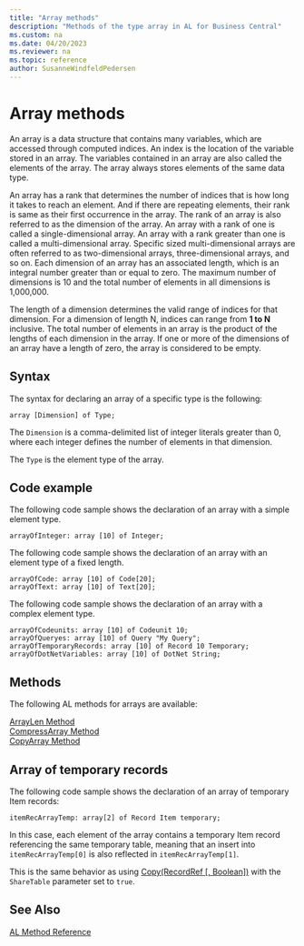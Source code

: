 ```yaml
---
title: "Array methods"
description: "Methods of the type array in AL for Business Central"
ms.custom: na
ms.date: 04/20/2023
ms.reviewer: na
ms.topic: reference
author: SusanneWindfeldPedersen
---
```


# Array methods

An array is a data structure that contains many variables, which are accessed through computed indices. An index is the location of the variable stored in an array. The variables contained in an array are also called the elements of the array. The array always stores elements of the same data type.

An array has a rank that determines the number of indices that is how long it takes to reach an element. And if there are repeating elements, their rank is same as their first occurrence in the array. The rank of an array is also referred to as the dimension of the array. An array with a rank of one is called a single-dimensional array. An array with a rank greater than one is called a multi-dimensional array. Specific sized multi-dimensional arrays are often referred to as two-dimensional arrays, three-dimensional arrays, and so on. Each dimension of an array has an associated length, which is an integral number greater than or equal to zero. The maximum number of dimensions is 10 and the total number of elements in all dimensions is 1,000,000.

The length of a dimension determines the valid range of indices for that dimension. For a dimension of length N, indices can range from **1 to N** inclusive. The total number of elements in an array is the product of the lengths of each dimension in the array. If one or more of the dimensions of an array have a length of zero, the array is considered to be empty.

## Syntax 

The syntax for declaring an array of a specific type is the following:

```AL
array [Dimension] of Type;
```

The `Dimension` is a comma-delimited list of integer literals greater than 0, where each integer defines the number of elements in that dimension. 

The `Type` is the element type of the array.

## Code example 

The following code sample shows the declaration of an array with a simple element type.

```AL
arrayOfInteger: array [10] of Integer;
```

The following code sample shows the declaration of an array with an element type of a fixed length.

```AL
arrayOfCode: array [10] of Code[20];
arrayOfText: array [10] of Text[20];
```

The following code sample shows the declaration of an array with a complex element type.

```AL
arrayOfCodeunits: array [10] of Codeunit 10;
arrayOfQueryes: array [10] of Query "My Query";
arrayOfTemporaryRecords: array [10] of Record 10 Temporary;
arrayOfDotNetVariables: array [10] of DotNet String;
```

## Methods

The following AL methods for arrays are available:  

[ArrayLen Method](../methods-auto/system/system-arraylen-method.md)  
[CompressArray Method](../methods-auto/system/system-compressarray-method.md)  
[CopyArray Method](../methods-auto/system/system-copyarray-method.md)

## Array of temporary records

The following code sample shows the declaration of an array of temporary Item records:

```AL
itemRecArrayTemp: array[2] of Record Item temporary;
```

In this case, each element of the array contains a temporary Item record referencing the same temporary table, meaning that an insert into `itemRecArrayTemp[0]` is also reflected in `itemRecArrayTemp[1]`.

This is the same behavior as using [Copy(RecordRef [, Boolean])](../methods-auto/recordref/recordref-copy-recordref-boolean-method.md) with the `ShareTable` parameter set to `true`.

## See Also  

[AL Method Reference](../methods-auto/library.md)  
